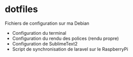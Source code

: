 dotfiles
========

Fichiers de configuration sur ma Debian

- Configuration du terminal
- Configuration du rendu des polices (rendu propre)
- Configuration de SublimeText2
- Script de synchronisation de laravel sur le RaspberryPi

